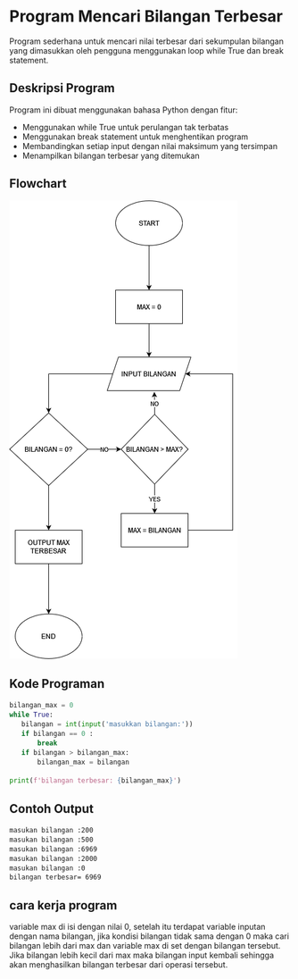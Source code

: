 
# Program Mencari Bilangan Terbesar

Program sederhana untuk mencari nilai terbesar dari sekumpulan bilangan yang dimasukkan oleh pengguna menggunakan loop while True dan break statement.

## Deskripsi Program
Program ini dibuat menggunakan bahasa Python dengan fitur:

- Menggunakan while True untuk perulangan tak terbatas
- Menggunakan break statement untuk menghentikan program
- Membandingkan setiap input dengan nilai maksimum yang tersimpan
- Menampilkan bilangan terbesar yang ditemukan

 ## Flowchart
 ![FlowChart](Praktikum/FlowChart.png)

 ## Kode Programan
 ```python
bilangan_max = 0
while True:
    bilangan = int(input('masukkan bilangan:'))
    if bilangan == 0 :
        break
    if bilangan > bilangan_max:
        bilangan_max = bilangan

print(f'bilangan terbesar: {bilangan_max}')
```
 ## Contoh Output
```bash
masukan bilangan :200
masukan bilangan :500
masukan bilangan :6969
masukan bilangan :2000
masukan bilangan :0
bilangan terbesar= 6969
```

## cara kerja program
variable max di isi dengan nilai 0, setelah itu terdapat variable inputan dengan nama bilangan, jika kondisi bilangan tidak sama dengan 0 maka cari bilangan lebih dari max dan variable max di set dengan bilangan tersebut. Jika bilangan lebih kecil dari max maka bilangan input kembali sehingga akan menghasilkan bilangan terbesar dari operasi tersebut.